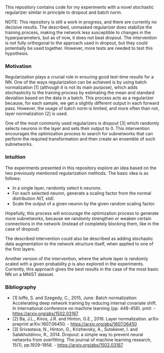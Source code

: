 This repository contains code for my experiments with a novel stochastic regularizer similar in principle to dropout and batch norm.

NOTE: This repository is still a work in progress, and there are currently no decisive results. The described, unmasked regularizer does stabilize the training process, making the network less susceptible to changes in the hyperparameters, but as of now, it does not beat dropout. The intervention is not fully orthogonal to the approach used in dropout, but they could potentially be used together. However, more tests are needed to test this hypothesis.

### Motivation

Regularization plays a crucial role in ensuring good test-time results for a NN. One of the ways regularization can be achieved is by using batch normalization [1] 
(although it is not its main purpose), which adds stochasticity to the training process by estimating the mean and standard deviation based on the data in a batch. This process acts as a regularizer because, for each sample, we get a slightly different output in each forward pass. However, the usage of batch norm is limited, and more often than not, layer normalization [2] is used. 

One of the most commonly used regularizers is dropout [3] which randomly selects neurons in the layer and sets their output to 0. This intervention encourages the optimization process to search for subnetworks that can perform the required transformation and then create an ensemble of such subnetworks.  

### Intuition

The experiments presented in this repository explore an idea based on the two previously mentioned regularization methods. The basic idea is as follows:

- In a single layer, randomly select k neurons.
- For each selected neuron, generate a scaling factor from the normal distribution *N(1, std)*.
- Scale the output of a given neuron by the given random scaling factor.

Hopefully, this process will encourage the optimization process to generate more subnetworks, because we randomly strengthen or weaken certain connections in the network (instead of completely blocking them, like in the case of dropout)

The described intervention could also be described as adding stochastic data augmentation to the network structure itself, when applied to one of the first layers.

Another version of the intervention, where the whole layer is randomly scaled with a given probability *p* is also explored in the experiments. Currently, this approach gives the best results in the case of the most basic NN on a MNIST dataset.

### Bibliography
- [1] Ioffe, S. and Szegedy, C., 2015, June. Batch normalization: Accelerating deep network training by reducing internal covariate shift. In International conference on machine learning (pp. 448-456). pmlr. - https://arxiv.org/abs/1502.03167
- [2] Ba, J.L., Kiros, J.R. and Hinton, G.E., 2016. Layer normalization. arXiv preprint arXiv:1607.06450. - https://arxiv.org/abs/1607.06450
- [3] Srivastava, N., Hinton, G., Krizhevsky, A., Sutskever, I. and Salakhutdinov, R., 2014. Dropout: a simple way to prevent neural networks from overfitting. The journal of machine learning research, 15(1), pp.1929-1958. - https://arxiv.org/abs/1502.03167

